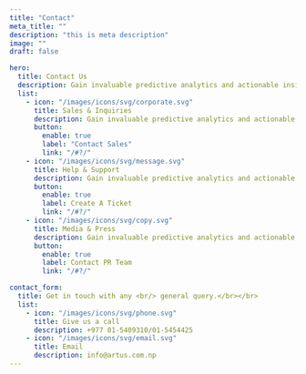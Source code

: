 ```yaml
---
title: "Contact"
meta_title: ""
description: "this is meta description"
image: ""
draft: false

hero:
  title: Contact Us
  description: Gain invaluable predictive analytics and actionable insights, empowering your team to make data-driven decisions and close.
  list:
    - icon: "/images/icons/svg/corporate.svg"
      title: Sales & Inquiries
      description: Gain invaluable predictive analytics and actionable insights, empowering your to make data-driven decisions.
      button:
        enable: true
        label: "Contact Sales"
        link: "/#?/"
    - icon: "/images/icons/svg/message.svg"
      title: Help & Support
      description: Gain invaluable predictive analytics and actionable insights, empowering your to make data-driven decisions.
      button:
        enable: true
        label: Create A Ticket
        link: "/#?/"
    - icon: "/images/icons/svg/copy.svg"
      title: Media & Press
      description: Gain invaluable predictive analytics and actionable insights, empowering your to make data-driven decisions.
      button:
        enable: true
        label: Contact PR Team
        link: "/#?/"

contact_form:
  title: Get in touch with any <br/> general query.</br></br>
  list:
    - icon: "/images/icons/svg/phone.svg"
      title: Give us a call
      description: +977 01-5409310/01-5454425
    - icon: "/images/icons/svg/email.svg"
      title: Email
      description: info@artus.com.np
---
```

